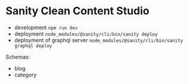 # Sanity Clean Content Studio

- development `npm run dev`
- deployment `node_modules/@sanity/cli/bin/sanity deploy`
- deployment of graphql server `node_modules/@sanity/cli/bin/sanity graphql deploy`

Schemas:
- blog
- category
